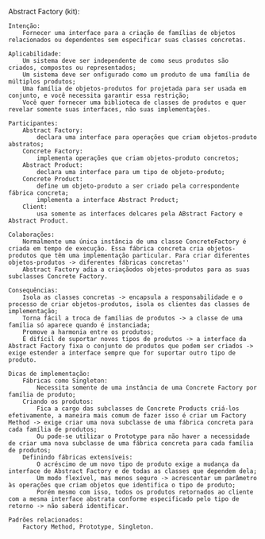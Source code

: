 Abstract Factory (kit):

    Intenção:
        Fornecer uma interface para a criação de famílias de objetos relacionados ou dependentes sem especificar suas classes concretas.

    Aplicabilidade:
        Um sistema deve ser independente de como seus produtos são criados, compostos ou representados;
        Um sistema deve ser onfigurado como um produto de uma família de múltiplos produtos;
        Uma família de objetos-produtos for projetada para ser usada em conjunto, e você necessita garantir essa restrição;
        Você quer fornecer uma biblioteca de classes de produtos e quer revelar somente suas interfaces, não suas implementações.

    Participantes:
        Abstract Factory:
            declara uma interface para operações que criam objetos-produto abstratos;
        Concrete Factory:
            implementa operações que criam objetos-produto concretos;
        Abstract Product:
            declara uma interface para um tipo de objeto-produto;
        Concrete Product:
            define um objeto-produto a ser criado pela correspondente fábrica concreta;
            implementa a interface Abstract Product;
        Client:
            usa somente as interfaces delcares pela ABstract Factory e Abstract Product.

    Colaborações:
        Normalmente uma única instância de uma classe ConcreteFactory é criada em tempo de execução. Essa fábrica concreta cria objetos-produtos que têm uma implementação particular. Para criar diferentes objetos-produtos -> diferentes fábricas concretas''
        Abstract Factory adia a criaçãodos objetos-produtos para as suas subclasses Concrete Factory.

    Consequências:
        Isola as classes concretas -> encapsula a responsabilidade e o processo de criar objetos-produtos, isola os clientes das classes de implementação;
        Torna fácil a troca de famílias de produtos -> a classe de uma família só aparece quando é instanciada;
        Promove a harmonia entre os produtos;
        É difícil de suportar novos tipos de produtos -> a interface da Abstract Factory fixa o conjunto de produtos que podem ser criados -> exige estender a interface sempre que for suportar outro tipo de produto.

    Dicas de implementação:
        Fábricas como Singleton:
            Necessita somente de uma instância de uma Concrete Factory por família de produto;
        Criando os produtos:
            Fica a cargo das subclasses de Concrete Products criá-los efetivamente, a maneira mais comum de fazer isso é criar um Factory Method -> exige criar uma nova subclasse de uma fábrica concreta para cada família de produtos;
            Ou pode-se utilizar o Prototype para não haver a necessidade de criar uma nova subclasse de uma fábrica concreta para cada família de produtos;
        Definindo fábricas extensíveis:
            O acréscimo de um novo tipo de produto exige a mudança da interface de Abstract Factory e de todas as classes que dependem dela;
            Um modo flexível, mas menos seguro -> acrescentar um parâmetro às operações que criam objetos que identifica o tipo de produto;
            Porém mesmo com isso, todos os produtos retornados ao cliente com a mesma interface abstrata conforme especificado pelo tipo de retorno -> não saberá identificar.

    Padrões relacionados:
        Factory Method, Prototype, Singleton.

        

